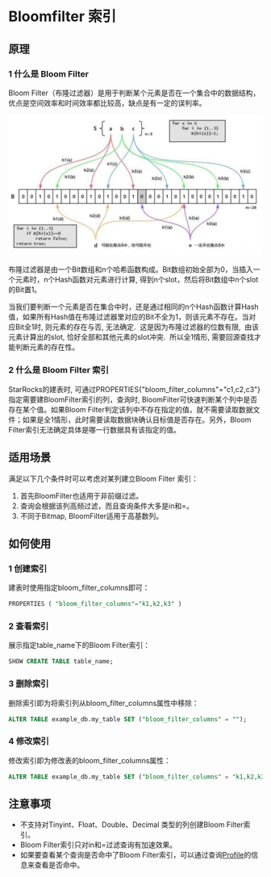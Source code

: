 # Bloomfilter 索引

## 原理

### **1 什么是 Bloom Filter**

Bloom Filter（布隆过滤器）是用于判断某个元素是否在一个集合中的数据结构，优点是空间效率和时间效率都比较高，缺点是有一定的误判率。

![bloomfilter](../assets/3.7.1.png)

布隆过滤器是由一个Bit数组和n个哈希函数构成。Bit数组初始全部为0，当插入一个元素时，n个Hash函数对元素进行计算, 得到n个slot，然后将Bit数组中n个slot的Bit置1。

当我们要判断一个元素是否在集合中时，还是通过相同的n个Hash函数计算Hash值，如果所有Hash值在布隆过滤器里对应的Bit不全为1，则该元素不存在。当对应Bit全1时, 则元素的存在与否, 无法确定.  这是因为布隆过滤器的位数有限,  由该元素计算出的slot, 恰好全部和其他元素的slot冲突.  所以全1情形, 需要回源查找才能判断元素的存在性。

### **2 什么是 Bloom Filter 索引**

StarRocks的建表时, 可通过PROPERTIES{"bloom\_filter\_columns"="c1,c2,c3"}指定需要建BloomFilter索引的列，查询时, BloomFilter可快速判断某个列中是否存在某个值。如果Bloom Filter判定该列中不存在指定的值，就不需要读取数据文件；如果是全1情形，此时需要读取数据块确认目标值是否存在。另外，Bloom Filter索引无法确定具体是哪一行数据具有该指定的值。

## 适用场景

满足以下几个条件时可以考虑对某列建立Bloom Filter 索引：

1. 首先BloomFilter也适用于非前缀过滤。
2. 查询会根据该列高频过滤，而且查询条件大多是in和=。
3. 不同于Bitmap, BloomFilter适用于高基数列。

## 如何使用

### **1 创建索引**

建表时使用指定bloom\_filter\_columns即可：

~~~ SQL
PROPERTIES ( "bloom_filter_columns"="k1,k2,k3" )
~~~

### **2 查看索引**

展示指定table\_name下的Bloom Filter索引：

~~~ SQL
SHOW CREATE TABLE table_name;
~~~

### **3 删除索引**

删除索引即为将索引列从bloom\_filter\_columns属性中移除：

~~~SQL
ALTER TABLE example_db.my_table SET ("bloom_filter_columns" = "");
~~~

### **4 修改索引**

修改索引即为修改表的bloom\_filter\_columns属性：

~~~SQL
ALTER TABLE example_db.my_table SET ("bloom_filter_columns" = "k1,k2,k3");
~~~

## 注意事项

* 不支持对Tinyint、Float、Double、Decimal 类型的列创建Bloom Filter索引。
* Bloom Filter索引只对in和=过滤查询有加速效果。
* 如果要查看某个查询是否命中了Bloom Filter索引，可以通过查询[Profile](https://docs.starrocks.com/zh-cn/main/administration/Query_planning#profile%E5%88%86%E6%9E%90)的信息来查看是否命中。
